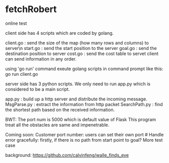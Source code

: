 # fetchRobert
online test

client side has 4 scripts which are coded by golang.

client.go : send the size of the map (how many rows and columns) to server\n
start.go : send the start position to the server
goal.go : send the destination position to server
cost.go : send the cost table to servet
client can send information in any order.

using 'go run' command exeute golang scripts in command prompt like this:
go run client.go



server side has 3 python scripts.
We only need to run app.py which is considered to be a main script.

app.py : build up a http server and distribute the incoming message.
MsgParse.py : extract the information from http packet
SearchPath.py : find the shortest path based on the received information.

BWT:
The port num is 5000 which is default value of Flask
This program treat all the obstacles are same and impenetrable.

Coming soon:
Customer port number: users can set their own port #
Handle error gracefully: firstly, if there is no path from start point to goal?
More test case

background:
https://github.com/calvinfeng/walle_finds_eve

